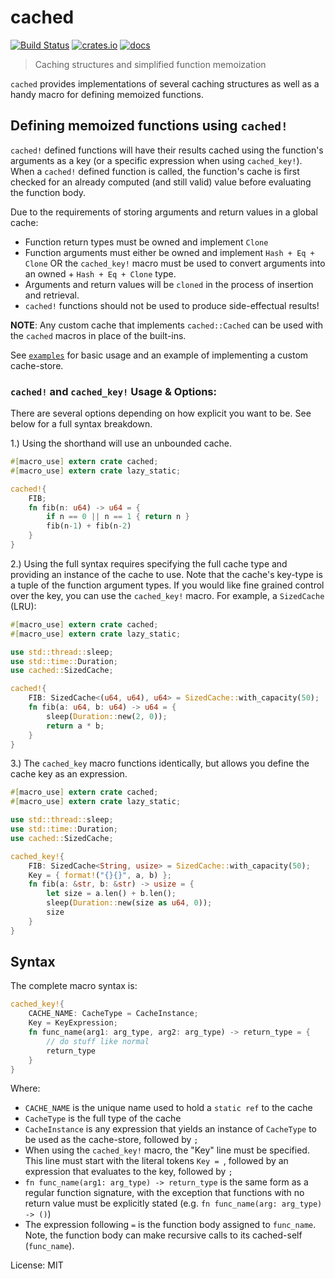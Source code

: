 # cached

[![Build Status](https://travis-ci.org/jaemk/cached.svg?branch=master)](https://travis-ci.org/jaemk/cached)
[![crates.io](https://img.shields.io/crates/v/cached.svg)](https://crates.io/crates/cached)
[![docs](https://docs.rs/cached/badge.svg)](https://docs.rs/cached)

> Caching structures and simplified function memoization

`cached` provides implementations of several caching structures as well as a handy macro
for defining memoized functions.


## Defining memoized functions using `cached!`

`cached!` defined functions will have their results cached using the function's arguments as a key
(or a specific expression when using `cached_key!`).
When a `cached!` defined function is called, the function's cache is first checked for an already
computed (and still valid) value before evaluating the function body.

Due to the requirements of storing arguments and return values in a global cache:

- Function return types must be owned and implement `Clone`
- Function arguments must either be owned and implement `Hash + Eq + Clone` OR the `cached_key!`
  macro must be used to convert arguments into an owned + `Hash + Eq + Clone` type.
- Arguments and return values will be `cloned` in the process of insertion and retrieval.
- `cached!` functions should not be used to produce side-effectual results!

**NOTE**: Any custom cache that implements `cached::Cached` can be used with the `cached` macros in place of the built-ins.

See [`examples`](https://github.com/jaemk/cached/tree/master/examples) for basic usage and
an example of implementing a custom cache-store.


### `cached!` and `cached_key!` Usage & Options:

There are several options depending on how explicit you want to be. See below for a full syntax breakdown.


1.) Using the shorthand will use an unbounded cache.


```rust
#[macro_use] extern crate cached;
#[macro_use] extern crate lazy_static;

cached!{
    FIB;
    fn fib(n: u64) -> u64 = {
        if n == 0 || n == 1 { return n }
        fib(n-1) + fib(n-2)
    }
}
```


2.) Using the full syntax requires specifying the full cache type and providing
    an instance of the cache to use. Note that the cache's key-type is a tuple
    of the function argument types. If you would like fine grained control over
    the key, you can use the `cached_key!` macro.
    For example, a `SizedCache` (LRU):

```rust
#[macro_use] extern crate cached;
#[macro_use] extern crate lazy_static;

use std::thread::sleep;
use std::time::Duration;
use cached::SizedCache;

cached!{
    FIB: SizedCache<(u64, u64), u64> = SizedCache::with_capacity(50);
    fn fib(a: u64, b: u64) -> u64 = {
        sleep(Duration::new(2, 0));
        return a * b;
    }
}
```


3.) The `cached_key` macro functions identically, but allows you define the
    cache key as an expression.

```rust
#[macro_use] extern crate cached;
#[macro_use] extern crate lazy_static;

use std::thread::sleep;
use std::time::Duration;
use cached::SizedCache;

cached_key!{
    FIB: SizedCache<String, usize> = SizedCache::with_capacity(50);
    Key = { format!("{}{}", a, b) };
    fn fib(a: &str, b: &str) -> usize = {
        let size = a.len() + b.len();
        sleep(Duration::new(size as u64, 0));
        size
    }
}
```


## Syntax

The complete macro syntax is:


```rust
cached_key!{
    CACHE_NAME: CacheType = CacheInstance;
    Key = KeyExpression;
    fn func_name(arg1: arg_type, arg2: arg_type) -> return_type = {
        // do stuff like normal
        return_type
    }
}
```

Where:

- `CACHE_NAME` is the unique name used to hold a `static ref` to the cache
- `CacheType` is the full type of the cache
- `CacheInstance` is any expression that yields an instance of `CacheType` to be used
  as the cache-store, followed by `;`
- When using the `cached_key!` macro, the "Key" line must be specified. This line must start with
  the literal tokens `Key = `, followed by an expression that evaluates to the key, followed by `;`
- `fn func_name(arg1: arg_type) -> return_type` is the same form as a regular function signature, with the exception
  that functions with no return value must be explicitly stated (e.g. `fn func_name(arg: arg_type) -> ()`)
- The expression following `=` is the function body assigned to `func_name`. Note, the function
  body can make recursive calls to its cached-self (`func_name`).


License: MIT
